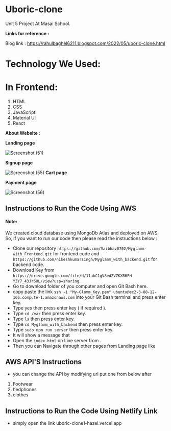 # Uboric-clone

Unit 5 Project At Masai School.

**Links for reference :**

Blog link : 
https://rahulbaghel6211.blogspot.com/2022/05/uboric-clone.html




# Technology We Used:
# In Frontend:
1. HTML
2. CSS
3. JavaScript
4. Material UI
5. React


**About Website :**

**Landing page**

![Screenshot (51)](https://blogger.googleusercontent.com/img/b/R29vZ2xl/AVvXsEjvgthux2YKYa-t8LvvQA6RXMJFhZoGoT7aqdBzjioG7l0VlVNWT_xFJHTimStBcth_xela37g98GQBGgcQSNkQXRAQGSy1olrFh3KTXNhCgaUUzAOIHgsyvl8Q8DLWWE7oKizNg8CDR9cwuOXGn46gdAkiVEWlyhjXoKriSwI_4BHwSCtOnYXhFx4C/w614-h345/Screenshot%20(2336).png)

**Signup page**

![Screenshot (55)](https://blogger.googleusercontent.com/img/b/R29vZ2xl/AVvXsEjTHxeSdyrcLhGv1zPc1xQh6Q4jsmwmqcDrdUxqeTWpYNO7-oga4JQc_QKInSwxlxQP0POlTVRzSn4HS8MqjuOehyHMDEj5UJJ-zTTpknjqxSNxs7UyXhRziBSHp0KTbVdXmRpFd5-cZrs69RaJtIWmJrvMGJxf_OW4tJUVGANCMDCtA7V7T0pdbTR4/w313-h191/Screenshot%20(2337).png)
**Cart page**

**Payment page**

![Screenshot (56)](https://blogger.googleusercontent.com/img/b/R29vZ2xl/AVvXsEiZditOPuYQ89ya5NliRWX3--deqgjpr586It6SihIyI1rdYj68lcJFkC7qyQu415KbotXwY9B4TxozJllcuAoVYAd7QoduIByj5oUqb_bWjxCG-QJEEnOfUFdfi9vBJfuzBT_lpbxehYHQ4Ph3RnJ-9dR7neXs3BcBuWGe01bvLHGXXKSmkksxPA4x/w308-h187/Screenshot%20(2338).png)




## Instructions to Run the Code Using AWS
#### Note:

We created cloud database using MongoDb Atlas and deployed on AWS. So, if you want to run our code then please read the instructions below :
- Clone our repository `https://github.com/Vaibhav0702/Myglamm-with_Frontend.git` for frontend code and `https://github.com/nikeshkumarsingh/Myglamm_with_backend.git` for backend code.
- Download Key from `https://drive.google.com/file/d/11abC1gV8ed2VZKXR6PH-YZY7_43Jr6UL/view?usp=sharing`.
- Go to download folder of you computer and open Git Bash here.
- copy paste the link `ssh -i "My-Glamm_Key.pem" ubuntu@ec2-3-88-12-166.compute-1.amazonaws.com` into your Git Bash terminal and press enter key.
- Type yes then press enter key ( if required ).
- Type `cd /var` then press enter key.
- Type `ls` then press enter key.
- Type `cd Myglamm_with_backend` then press enter key.
- Type `sudo npm run server` then press enter key.
- It will show a message that 
- Open the `index.html` on Live server from .
- Then you can Navigate through other pages from Landing page like 



## AWS API'S Instructions 

- you can change the API by modifying url put one from below after 

1. Footwear
2. hedphones
3. clothes


## Instructions to Run the Code Using Netlify Link
- simply open the link uboric-clone1-hazel.vercel.app
